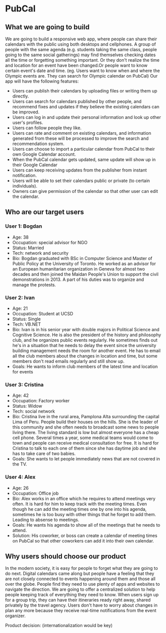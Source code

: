 # PubCal

## What we are going to build

We are going to build a responsive web app, where people can share their calendars with the public using both desktops and cellphones.
A group of people with the same agenda (e.g. students taking the same class, people going to the same social gatherings) may find themselves checking dates all the time or forgetting
something important. Or they don't realize the time and location for an event have been changed.Or people want to know certain event's date and time. (eg. Users want to know when and where the Olympic events are. They can search for Olympic calendar on PubCal)
Our app will have the following features:

  * Users can publish their calendars by uploading files or writing them up directly.
  * Users can search for calendars published by other people, and recommend fixes and updates if they believe the existing calendars can be improved.
  * Users can log in and update their personal information and look up other user's profiles.
  * Users can follow people they like.
  * Users can rate and comment on existing calendars, and information generated from these will be processed to improve the search and recommendation system.
  * Users can choose to import a particular calendar from PubCal to their own Google Calendar account.
  * When the PubCal calendar gets updated, same update will show up in their Google Calendar
  * Users can keep receiving updates from the publisher from instant notification.
  * Users will be able to set their calendars public or private (to certain individuals).
  * Owners can give permission of the calendar so that other user can edit the calendar. 

## Who are our target users

### User 1: Bogdan
  * Age: 38
  * Occupation: special advisor for NGO
  * Status: Married
  * Tech: network and security
  * Bio: Bogdan graduated with BSc in Computer Science and Master of Public Policy at the University of Toronto.
         He worked as an advisor for an European humanitarian organization in Geneva for almost two decades and then joined the Maidan People's Union to support the civil demonstrations in 2013. A part of his duties was to organize and manage the protests.


### User 2: Ivan
  * Age: 21
  * Occupation: Student at UCSD
  * Status: Single
  * Tech: VB.NET
  * Bio: Ivan is in his senior year with double majors in Political Science and Cognitive Science.
    He is also the president of the history and philosophy club, and he organizes public events regularly.
    He sometimes finds out he's in a situation that he needs to delay the event since the university building management
    needs the room for another event. He has to email all the club members about the changes in location and time,
    but some members don't read emails regularly and still show up.
  * Goals: He wants to inform club members of the latest time and location for events

### User 3: Cristina
  * Age: 42
  * Occupation: Factory worker
  * Status: Widow
  * Tech: social network
  * Bio: Cristina live in the rural area, Pamplona Alta surrounding the capital Lima of Peru.
    People build their houses on the hills. She is the leader of this community and she often needs to broadcast some news to people living there.
    The living standard is low but almost everyone has a cheap cell phone.
    Several times a year, some medical teams would come to town and people can receive medical consultation for free.
    It is hard for Cristina to talk to each one of them since she has daytime job and she has to take care of two babies.
  * Goals: She wants to let people immediately news that are not covered in the TV.

### User 4: Alex
  * Age: 26
  * Occupation: Office job
  * Bio: Alex works in an office which he requires to attend meetings very often. It is hard for him to keep track with the meeting times. Even though he can add the meeting times one by one into his agenda, sometimes he is too busy with other things that he forget to add them. Leading to absense to meetings.
  * Goals: He wants his agenda to show all of the meetings that he needs to attend.
  * Solution: His coworker, or boss can create a calendar of meeting times on PubCal so that other coworkers can add it into their own calendar.

## Why users should choose our product

In the modern society, it is easy for people to forget what they are going to do next.
Digital calendars came along but people have a feeling that they are not closely connected to events happening around them and
those all over the globe. People find they need to use plenty of apps and websites to navigate the direction.
We are going to offer a centralized solution to help people keeping track of everything they need to know.
When users sign up for a group trip, they can have their itineraries ready right away, shared privately by the travel agency.
Users don't have to worry about changes in plan any more because they receive real-time notifications from the event organizer.


Product decision: (internationalization would be key)
